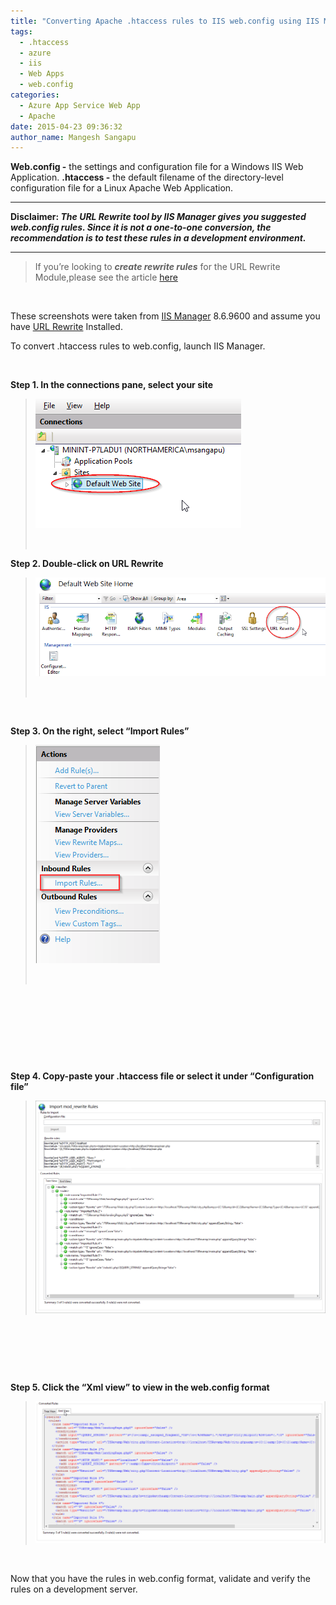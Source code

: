 ```yaml
---
title: "Converting Apache .htaccess rules to IIS web.config using IIS Manager for Azure Websites"
tags:
  - .htaccess
  - azure
  - iis
  - Web Apps
  - web.config
categories:
  - Azure App Service Web App
  - Apache
date: 2015-04-23 09:36:32
author_name: Mangesh Sangapu
---
```


**Web.config -** the settings and configuration file for a Windows IIS Web Application.
**.htaccess -** the default filename of the directory-level configuration file for a Linux Apache Web Application.



------------------------------------------------------------------------

**Disclaimer: *The URL Rewrite tool by IIS Manager gives you suggested web.config rules. Since it is not a one-to-one conversion, the recommendation is to test these rules in a development environment.***

------------------------------------------------------------------------

> If you’re looking to ***create rewrite rules*** for the URL Rewrite Module,please see the article [here](http://www.iis.net/learn/extensions/url-rewrite-module/creating-rewrite-rules-for-the-url-rewrite-module)

 

These screenshots were taken from [IIS Manager](http://www.iis.net/downloads/microsoft/iis-manager) 8.6.9600 and assume you have [URL Rewrite](http://www.iis.net/downloads/microsoft/url-rewrite) Installed.

To convert .htaccess rules to web.config, launch IIS Manager.

 

**Step 1. In the connections pane, select your site**

> ![](/media/2019/03/0601.2015-04-23%2010_53_34-Internet%20Information%20Services%20(IIS)%20Manager.png)
>
>  

**Step 2. Double-click on URL Rewrite**

> ![](/media/2019/03/3582.2015-04-23%2010_54_05-Internet%20Information%20Services%20(IIS)%20Manager.png)
>
>  

 

**Step 3. On the right, select “Import Rules”**

> ![](/media/2019/03/7711.2015-04-23%2010_54_38-Internet%20Information%20Services%20(IIS)%20Manager.png)
>
>  

 

 

 

 

**Step 4. Copy-paste your .htaccess file or select it under “Configuration file”**

> ![](/media/2019/03/1134.2015-04-23%2010_56_08-Internet%20Information%20Services%20(IIS)%20Manager.png)

 

 

 

**Step 5. Click the “Xml view” to view in the web.config format**

> ![](/media/2019/03/1030.2015-04-23%2010_57_15-Internet%20Information%20Services%20(IIS)%20Manager.png)

 

Now that you have the rules in web.config format, validate and verify the rules on a development server.
